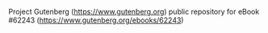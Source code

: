 Project Gutenberg (https://www.gutenberg.org) public repository for eBook #62243 (https://www.gutenberg.org/ebooks/62243)
